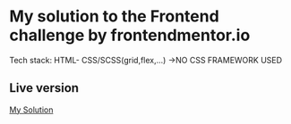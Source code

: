 # My solution to the Frontend challenge by frontendmentor.io
Tech stack: HTML- CSS/SCSS(grid,flex,...) ->NO CSS FRAMEWORK USED
## Live version

[My Solution](https://sinamoraddar.github.io/Huddle-landing-page-with-single-column-layout) 
